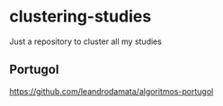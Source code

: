 # clustering-studies
Just a repository to cluster all my studies

## Portugol 
https://github.com/leandrodamata/algoritmos-portugol
